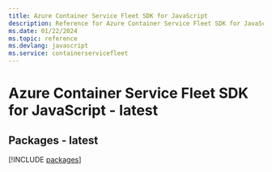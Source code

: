 ```yaml
---
title: Azure Container Service Fleet SDK for JavaScript
description: Reference for Azure Container Service Fleet SDK for JavaScript
ms.date: 01/22/2024
ms.topic: reference
ms.devlang: javascript
ms.service: containerservicefleet
---
```

# Azure Container Service Fleet SDK for JavaScript - latest
## Packages - latest
[!INCLUDE [packages](container-service-fleet-index.md)]
